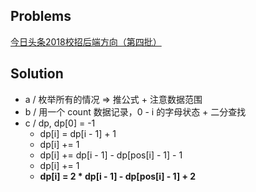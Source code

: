## Problems

[今日头条2018校招后端方向（第四批）](https://www.nowcoder.com/test/8537039/summary)

## Solution

- a / 枚举所有的情况 => 推公式 + 注意数据范围
- b / 用一个 count 数据记录，0 - i 的字母状态 + 二分查找
- c / dp, dp[0] = -1
    - dp[i] = dp[i - 1] + 1
    - dp[i] += 1
    - dp[i] += dp[i - 1] - dp[pos[i] - 1] - 1
    - dp[i] += 1
    - **dp[i] = 2 * dp[i -  1] - dp[pos[i] - 1] + 2**